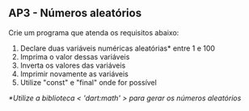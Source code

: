 ## AP3 - Números aleatórios

Crie um programa que atenda os requisitos abaixo:

1. Declare duas variáveis numéricas aleatórias* entre 1 e 100
2. Imprima o valor dessas variáveis
3. Inverta os valores das variáveis
4. Imprimir novamente as variáveis
5. Utilize "const" e "final" onde for possível

_*Utilize a biblioteca < 'dart:math' > para gerar os números aleatórios_